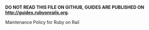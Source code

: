**DO NOT READ THIS FILE ON GITHUB, GUIDES ARE PUBLISHED ON http://guides.rubyonrails.org.**

Maintenance Policy for Ruby on Rail